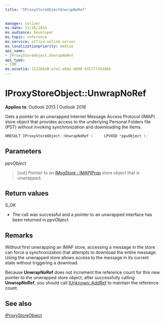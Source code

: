 ```yaml
---
title: "IProxyStoreObjectUnwrapNoRef"
 
 
manager: soliver
ms.date: 11/16/2014
ms.audience: Developer
ms.topic: reference
ms.service: office-online-server
ms.localizationpriority: medium
api_name:
- IProxyStoreObject.UnwrapNoRef
api_type:
- COM
ms.assetid: 1122b6e0-e7e1-e68a-e090-435777343d04
---
```


# IProxyStoreObject::UnwrapNoRef

  
  
**Applies to**: Outlook 2013 | Outlook 2016 
  
Gets a pointer to an unwrapped Internet Message Access Protocol (IMAP) store object that provides access to the underlying Personal Folders file (PST) without invoking synchronization and downloading the items.
  
```cpp
HRESULT IProxyStoreObject::UnwrapNoRef (     LPVOID *ppvObject ); 
```

## Parameters

 _ppvObject_
  
> [out] Pointer to an [IMsgStore : IMAPIProp](imsgstoreimapiprop.md) store object that is unwrapped. 
    
## Return values

S_OK
  
- The call was successful and a pointer to an unwrapped interface has been returned in  _ppvObject_.
    
## Remarks

Without first unwrapping an IMAP store, accessing a message in the store can force a synchronization that attempts to download the entire message. Using the unwrapped store allows access to the message in its current state without triggering a download.
  
Because **UnwrapNoRef** does not increment the reference count for this new pointer to the unwrapped store object, after successfully calling **UnwrapNoRef**, you should call [IUnknown::AddRef](https://msdn.microsoft.com/library/ms691379%28v=VS.85%29.aspx) to maintain the reference count. 
  
## See also



[IProxyStoreObject](iproxystoreobject.md)

